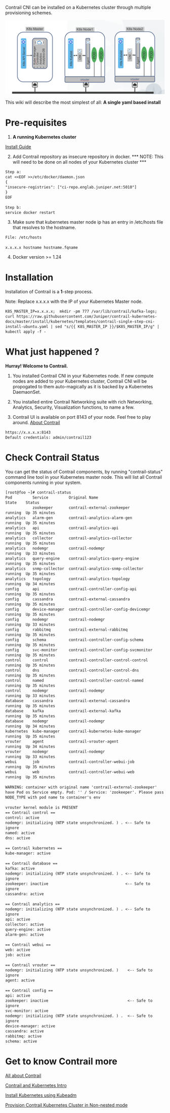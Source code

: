 Contrail CNI can be installed on a Kubernetes cluster through multiple provisioning schemes.

![Contrail Standalone Solution](/images/standalone-kubernetes.png)

This wiki will describe the most simplest of all: **A single yaml based install**

# Pre-requisites
1. **A running Kubernetes cluster**

[Install Guide](/install/kubernetes/install-kubernetes.md)

2. Add Contrail repository as insecure repository in docker.
   *** NOTE: This will need to be done on all nodes of your Kubernetes cluster ***
```
Step a:
cat <<EOF >>/etc/docker/daemon.json
{
"insecure-registries": ["ci-repo.englab.juniper.net:5010"]
}
EOF

Step b:
service docker restart
```

3. Make sure that kubernetes master node ip has an entry in /etc/hosts file that resolves to
the hostname.
```
File: /etc/hosts

x.x.x.x hostname hostname.fqname
```

4. Docker version >= 1.24

# Installation
  Installation of Contrail is a **1**-step process.

  Note: Replace x.x.x.x with the IP of your Kubernetes Master node.

```
K8S_MASTER_IP=x.x.x.x;  mkdir -pm 777 /var/lib/contrail/kafka-logs; curl https://raw.githubusercontent.com/Juniper/contrail-kubernetes-docs/master/install/kubernetes/templates/contrail-single-step-cni-install-ubuntu.yaml | sed "s/{{ K8S_MASTER_IP }}/$K8S_MASTER_IP/g" | kubectl apply -f -
```

# What just happened ?

**Hurray! Welcome to Contrail.**

1. You installed Contrail CNI in your Kubernetes node. If new compute nodes are added to your Kubernetes cluster, Contrail CNI will be propogated to them auto-magically as it is backed by a Kubernetes DaemaonSet.

2. You installed entire Contrail Networking suite with rich Networking, Analytics, Security, Visualization functions, to name a few.

3. Contrail UI is available on port 8143 of your node.  Feel free to play around. [About Contrail](https://www.juniper.net/documentation/en_US/release-independent/contrail/information-products/pathway-pages/index.html)
```
https://x.x.x.x:8143
Default credentials: admin/contrail123
```
# Check Contrail Status

You can get the status of Contrail components, by running "contrail-status" command line tool in your Kubernetes master node. This will list all Contrail components running in your system.
```
[root@foo ~]# contrail-status
Pod         Service         Original Name                          State    Status         
            zookeeper       contrail-external-zookeeper            running  Up 35 minutes  
analytics   alarm-gen       contrail-analytics-alarm-gen           running  Up 35 minutes  
analytics   api             contrail-analytics-api                 running  Up 35 minutes  
analytics   collector       contrail-analytics-collector           running  Up 35 minutes  
analytics   nodemgr         contrail-nodemgr                       running  Up 33 minutes  
analytics   query-engine    contrail-analytics-query-engine        running  Up 35 minutes  
analytics   snmp-collector  contrail-analytics-snmp-collector      running  Up 35 minutes  
analytics   topology        contrail-analytics-topology            running  Up 34 minutes  
config      api             contrail-controller-config-api         running  Up 35 minutes  
config      cassandra       contrail-external-cassandra            running  Up 35 minutes  
config      device-manager  contrail-controller-config-devicemgr   running  Up 35 minutes  
config      nodemgr         contrail-nodemgr                       running  Up 33 minutes  
config      rabbitmq        contrail-external-rabbitmq             running  Up 35 minutes  
config      schema          contrail-controller-config-schema      running  Up 35 minutes  
config      svc-monitor     contrail-controller-config-svcmonitor  running  Up 35 minutes  
control     control         contrail-controller-control-control    running  Up 35 minutes  
control     dns             contrail-controller-control-dns        running  Up 35 minutes  
control     named           contrail-controller-control-named      running  Up 35 minutes  
control     nodemgr         contrail-nodemgr                       running  Up 33 minutes  
database    cassandra       contrail-external-cassandra            running  Up 35 minutes  
database    kafka           contrail-external-kafka                running  Up 35 minutes  
database    nodemgr         contrail-nodemgr                       running  Up 34 minutes  
kubernetes  kube-manager    contrail-kubernetes-kube-manager       running  Up 35 minutes  
vrouter     agent           contrail-vrouter-agent                 running  Up 34 minutes  
vrouter     nodemgr         contrail-nodemgr                       running  Up 33 minutes  
webui       job             contrail-controller-webui-job          running  Up 35 minutes  
webui       web             contrail-controller-webui-web          running  Up 35 minutes  

WARNING: container with original name 'contrail-external-zookeeper' have Pod os Service empty. Pod: '' / Service: 'zookeeper'. Please pass NODE_TYPE with pod name to container's env

vrouter kernel module is PRESENT
== Contrail control ==
control: active
nodemgr: initializing (NTP state unsynchronized. ) . <-- Safe to ignore
named: active
dns: active

== Contrail kubernetes ==
kube-manager: active

== Contrail database ==
kafka: active
nodemgr: initializing (NTP state unsynchronized. ) . <-- Safe to ignore
zookeeper: inactive                                  <-- Safe to ignore
cassandra: active

== Contrail analytics ==
nodemgr: initializing (NTP state unsynchronized. ) . <-- Safe to ignore
api: active
collector: active
query-engine: active
alarm-gen: active

== Contrail webui ==
web: active
job: active

== Contrail vrouter ==
nodemgr: initializing (NTP state unsynchronized. )    <-- Safe to ignore
agent: active

== Contrail config ==
api: active
zookeeper: inactive                                   <-- Safe to ignore
svc-monitor: active
nodemgr: initializing (NTP state unsynchronized. ) .  <-- Safe to ignore
device-manager: active
cassandra: active
rabbitmq: active
schema: active

```

# Get to know Contrail more

[All about Contrail](https://www.juniper.net/documentation/en_US/release-independent/contrail/information-products/pathway-pages/index.html)

[Contrail and Kubernetes Intro](https://github.com/Juniper/contrail-controller/wiki/Kubernetes)

[Install Kubernetes using Kubeadm](https://github.com/Juniper/contrail-controller/wiki/Install-K8s-using-Kubeadm)

[Provision Contrail Kubernetes Cluster in Non-nested mode](https://github.com/Juniper/contrail-ansible-deployer/wiki/Provision-Contrail-Kubernetes-Cluster-in-Non-nested-Mode)
